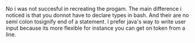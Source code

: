 No i was not succesful in recreating the progam.
   The main difference i noticed is that you donnot have to declare types in bash. And
   their are no semi colon tosignify end of a statement.
   I prefer java's way to write user input because its more flexible for instance you can
   get on token from a line.
